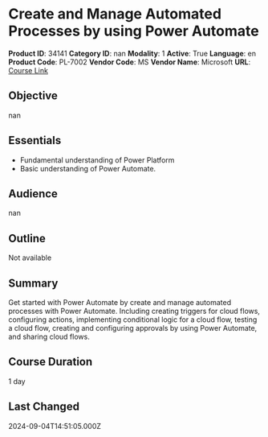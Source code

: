 # Create and Manage Automated Processes by using Power Automate

**Product ID**: 34141
**Category ID**: nan
**Modality**: 1
**Active**: True
**Language**: en
**Product Code**: PL-7002
**Vendor Code**: MS
**Vendor Name**: Microsoft
**URL**: [Course Link](https://www.fastlaneus.com/course/microsoft-pl-7002)

## Objective
nan

## Essentials
- Fundamental understanding of Power Platform
- Basic understanding of Power Automate.

## Audience
nan

## Outline
Not available

## Summary
Get started with Power Automate by create and manage automated processes with Power Automate. Including creating triggers for cloud flows, configuring actions, implementing conditional logic for a cloud flow, testing a cloud flow, creating and configuring approvals by using Power Automate, and sharing cloud flows.

## Course Duration
1 day

## Last Changed
2024-09-04T14:51:05.000Z
